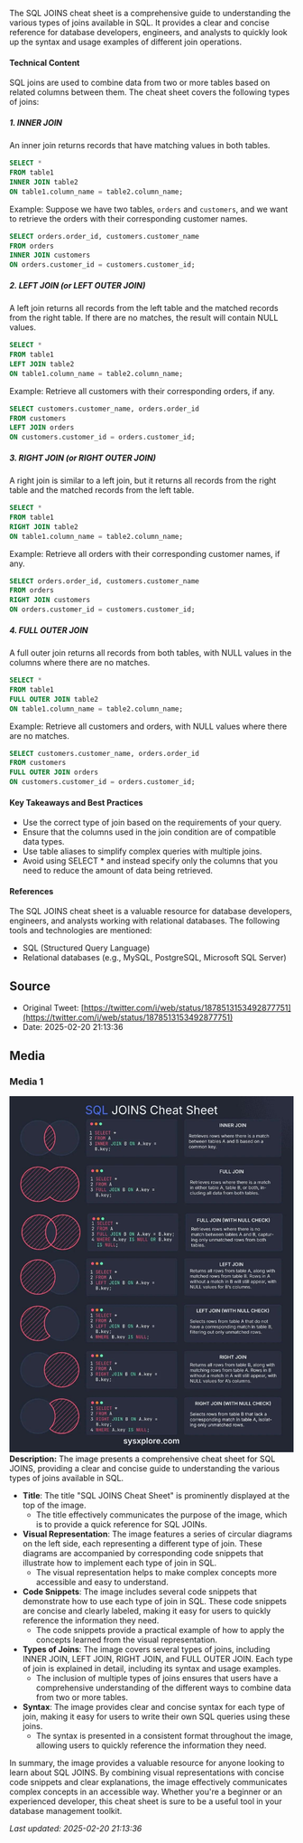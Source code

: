 The SQL JOINS cheat sheet is a comprehensive guide to understanding the various types of joins available in SQL. It provides a clear and concise reference for database developers, engineers, and analysts to quickly look up the syntax and usage examples of different join operations.

#### Technical Content
SQL joins are used to combine data from two or more tables based on related columns between them. The cheat sheet covers the following types of joins:
##### 1. INNER JOIN
An inner join returns records that have matching values in both tables.
```sql
SELECT *
FROM table1
INNER JOIN table2
ON table1.column_name = table2.column_name;
```
Example: Suppose we have two tables, `orders` and `customers`, and we want to retrieve the orders with their corresponding customer names.
```sql
SELECT orders.order_id, customers.customer_name
FROM orders
INNER JOIN customers
ON orders.customer_id = customers.customer_id;
```
##### 2. LEFT JOIN (or LEFT OUTER JOIN)
A left join returns all records from the left table and the matched records from the right table. If there are no matches, the result will contain NULL values.
```sql
SELECT *
FROM table1
LEFT JOIN table2
ON table1.column_name = table2.column_name;
```
Example: Retrieve all customers with their corresponding orders, if any.
```sql
SELECT customers.customer_name, orders.order_id
FROM customers
LEFT JOIN orders
ON customers.customer_id = orders.customer_id;
```
##### 3. RIGHT JOIN (or RIGHT OUTER JOIN)
A right join is similar to a left join, but it returns all records from the right table and the matched records from the left table.
```sql
SELECT *
FROM table1
RIGHT JOIN table2
ON table1.column_name = table2.column_name;
```
Example: Retrieve all orders with their corresponding customer names, if any.
```sql
SELECT orders.order_id, customers.customer_name
FROM orders
RIGHT JOIN customers
ON orders.customer_id = customers.customer_id;
```
##### 4. FULL OUTER JOIN
A full outer join returns all records from both tables, with NULL values in the columns where there are no matches.
```sql
SELECT *
FROM table1
FULL OUTER JOIN table2
ON table1.column_name = table2.column_name;
```
Example: Retrieve all customers and orders, with NULL values where there are no matches.
```sql
SELECT customers.customer_name, orders.order_id
FROM customers
FULL OUTER JOIN orders
ON customers.customer_id = orders.customer_id;
```
#### Key Takeaways and Best Practices

* Use the correct type of join based on the requirements of your query.
* Ensure that the columns used in the join condition are of compatible data types.
* Use table aliases to simplify complex queries with multiple joins.
* Avoid using SELECT \* and instead specify only the columns that you need to reduce the amount of data being retrieved.

#### References
The SQL JOINS cheat sheet is a valuable resource for database developers, engineers, and analysts working with relational databases. The following tools and technologies are mentioned:
* SQL (Structured Query Language)
* Relational databases (e.g., MySQL, PostgreSQL, Microsoft SQL Server)
## Source

- Original Tweet: [https://twitter.com/i/web/status/1878513153492877751](https://twitter.com/i/web/status/1878513153492877751)
- Date: 2025-02-20 21:13:36


## Media

### Media 1
![media_0](./media_0.jpg)
**Description:** The image presents a comprehensive cheat sheet for SQL JOINS, providing a clear and concise guide to understanding the various types of joins available in SQL.

*   **Title**: The title "SQL JOINS Cheat Sheet" is prominently displayed at the top of the image.
    *   The title effectively communicates the purpose of the image, which is to provide a quick reference for SQL JOINs.
*   **Visual Representation**: The image features a series of circular diagrams on the left side, each representing a different type of join. These diagrams are accompanied by corresponding code snippets that illustrate how to implement each type of join in SQL.
    *   The visual representation helps to make complex concepts more accessible and easy to understand.
*   **Code Snippets**: The image includes several code snippets that demonstrate how to use each type of join in SQL. These code snippets are concise and clearly labeled, making it easy for users to quickly reference the information they need.
    *   The code snippets provide a practical example of how to apply the concepts learned from the visual representation.
*   **Types of Joins**: The image covers several types of joins, including INNER JOIN, LEFT JOIN, RIGHT JOIN, and FULL OUTER JOIN. Each type of join is explained in detail, including its syntax and usage examples.
    *   The inclusion of multiple types of joins ensures that users have a comprehensive understanding of the different ways to combine data from two or more tables.
*   **Syntax**: The image provides clear and concise syntax for each type of join, making it easy for users to write their own SQL queries using these joins.
    *   The syntax is presented in a consistent format throughout the image, allowing users to quickly reference the information they need.

In summary, the image provides a valuable resource for anyone looking to learn about SQL JOINS. By combining visual representations with concise code snippets and clear explanations, the image effectively communicates complex concepts in an accessible way. Whether you're a beginner or an experienced developer, this cheat sheet is sure to be a useful tool in your database management toolkit.

*Last updated: 2025-02-20 21:13:36*